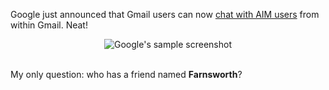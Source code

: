 Google just announced that Gmail users can now <a href="http://mail.google.com/mail/help/about_whatsnew.html#utm_source=gmaimhpp">chat with AIM users</a> from within Gmail.  Neat!

<div style="text-align:center;"><img src="http://mail.google.com/mail/help/images/aim_scrshot.gif" alt="Google's sample screenshot" /></div><br />

My only question: who has a friend named <b>Farnsworth</b>?